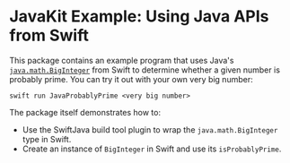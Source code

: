 # JavaKit Example: Using Java APIs from Swift

This package contains an example program that uses Java's [`java.math.BigInteger`](https://docs.oracle.com/javase/8/docs/api/?java/math/BigInteger.html) from Swift to determine whether a given number is probably prime. You can try it out with your own very big number:

```
swift run JavaProbablyPrime <very big number>
```

The package itself demonstrates how to:

* Use the SwiftJava build tool plugin to wrap the `java.math.BigInteger` type in Swift.
* Create an instance of `BigInteger` in Swift and use its `isProbablyPrime`.
